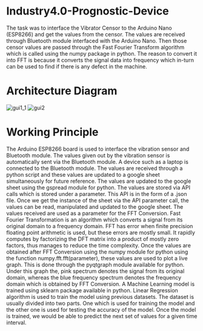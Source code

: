 # Industry4.0-Prognostic-Device
The task was to interface the Vibrator Censor to the Arduino Nano (ESP8266) and get the values  from the censor. The values are received through Bluetooth module interfaced with the Arduino Nano. Then those censor values are passed through the Fast Fourier Transform algorithm which  is called using the numpy package in python. The reason to convert it into FFT is because it converts the signal data into frequency which in-turn can be used to find if there is any defect in the machine.

# Architecture Diagram
![gui1_1](https://user-images.githubusercontent.com/47251253/143851681-61ff8e69-2d4a-4106-af70-5ceda051c6b5.png)
![gui2](https://user-images.githubusercontent.com/47251253/143851700-3057fe45-8c35-4870-8c36-eb385c249823.png)


# Working Principle
The Arduino ESP8266 board is used to interface the vibration sensor and Bluetooth module. The 
values given out by the vibration sensor is automatically sent via the Bluetooth module. A device 
such as a laptop is connected to the Bluetooth module. The values are received through a python 
script and these values are updated to a google sheet simultaneously for future reference. 
The values are updated to the google sheet using the gspread module for python. The values are 
stored via API calls which is stored under a parameter. This API is in the form of a .json file. 
Once we get the instance of the sheet via the API parameter call, the values can be read, 
manipulated and updated to the google sheet.
The values received are used as a parameter for the FFT Conversion. Fast Fourier 
Transformation is an algorithm which converts a signal from its original domain to a frequency 
domain. FFT has error when finite precision floating point arithmetic is used, but these errors are 
mostly small. It rapidly computes by factorizing the DFT matrix into a product of mostly zero 
factors, thus manages to reduce the time complexity.
Once the values are obtained after FFT Conversion using the numpy module for python using the 
function numpy.fft.fft(parameter), these values are used to plot a live graph. This is done through 
the pyqtgraph module available for python. Under this graph the, pink spectrum denotes the 
signal from its original domain, whereas the blue frequency spectrum denotes the frequency 
domain which is obtained by FFT Conversion.
A Machine Learning model is trained using sklearn package available in python. Linear 
Regression algorithm is used to train the model using previous datasets. The dataset is usually 
divided into two parts. One which is used for training the model and the other one is used for 
testing the accuracy of the model. Once the model is trained, we would be able to predict the 
next set of values for a given time interval.
